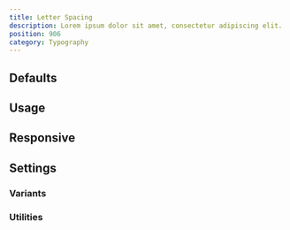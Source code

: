 ```yaml
---
title: Letter Spacing
description: Lorem ipsum dolor sit amet, consectetur adipiscing elit.
position: 906
category: Typography
---
```


## Defaults

<TableGenerateCommon
  :rules="{
    '-tracking-5': ['letter-spacing: -0.1em;'],
    '-tracking-4': ['letter-spacing: -0.075em;'],
    '-tracking-3': ['letter-spacing: -0.05em;'],
    '-tracking-2': ['letter-spacing: -0.025em;'],
    '-tracking-1': ['letter-spacing: -0.0125em;'],
    'tracking-0': ['letter-spacing: 0;'],
    'tracking-1': ['letter-spacing: 0.0125em;'],
    'tracking-2': ['letter-spacing: 0.025em;'],
    'tracking-3': ['letter-spacing: 0.05em;'],
    'tracking-4': ['letter-spacing: 0.075em;'],
    'tracking-5': ['letter-spacing: 0.1em;'],
}"></TableGenerateCommon>

## Usage

## Responsive

## Settings

### Variants

### Utilities
